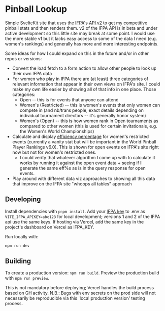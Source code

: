 # Pinball Lookup

Simple SvelteKit site that uses the [IFPA](https://www.ifpapinball.com/)'s [API v2](https://api.ifpapinball.com/d/#/) to get my competitive pinball stats and then renders them. v2 of the IFPA API is in beta and under active development so this little site may break at some point. I would use the more stable v1 but it lacks easy access to some of the data I need (e.g. women's rankings) and generally has more and more interesting endpoints.

Some ideas for how I could expand on this in the future and/or in other repos or versions:
- Convert the load fetch to a form action to allow other people to look up their own IFPA data
- For women who play in IFPA there are (at least) three categories of relevant information that appear in their own views on IFPA's site. I could make my own life easier by showing all of that info in one place. Those categories:
	- Open -- this is for events that anyone can attend
	- Women's (Restricted) -- this is women's events that only women can compete in (and nb/trans people, exact details depending on individual tournament directors -- it's generally honor system)
	- Women's (Open) -- this is how women rank in Open tournaments as compared to other women (this is used for certain invitationals, e.g. the Women's World Championships)
- Calculate and display [efficiency percentage](https://www.ifpapinball.com/menu/ranking-info-2/#efficiency) for women's restricted events (currently a vanity stat but will be important in the World Pinball Player Rankings v6.0). This is shown for open events on IFPA's site right now but not for women's restricted ones. 
	- I could verify that whatever algorithm I come up with to calculate it works by running it against the open event data + seeing if I generate the same eff%s as is in the query response for open events.
- Play around with different data viz approaches to showing all this data that improve on the IFPA site "whoops all tables" approach


## Developing

Install dependencies with `pnpm install`.
Add your [IFPA key](https://www.ifpapinball.com/api/request_api_key.php) to .env as `VITE_IFPA_APIKEY=abc123` for local development; versions 1 and 2 of the IFPA api use the same keys.
If hosting via Vercel, add the same key in the project's dashboard on Vercel as IFPA_KEY.

Run locally with:
```bash
npm run dev
```

## Building

To create a production version: `npm run build`.
Preview the production build with `npm run preview`.

This is not mandatory before deploying; Vercel handles the build process based on GH activity.
N.B.: Bugs with env secrets on the prod side will not necessarily be reproducible via this 'local production version' testing process.